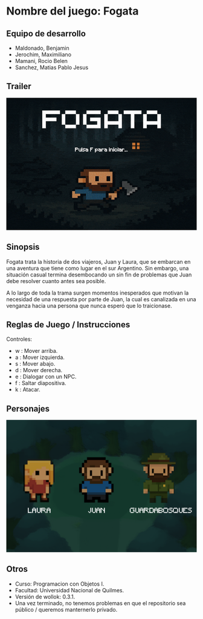 
# Nombre del juego: Fogata

## Equipo de desarrollo

- Maldonado, Benjamin
- Jerochim, Maximiliano
- Mamani, Rocio Belen
- Sanchez, Matias Pablo Jesus

## Trailer

![(agregar)](assets/trailer.gif)

## Sinopsis

Fogata trata la historia de dos viajeros, Juan y Laura, que se embarcan en una aventura que tiene como lugar en el sur Argentino.
Sin embargo, una situación casual termina desembocando un sin fin de problemas que Juan debe resolver cuanto antes sea posible.

A lo largo de toda la trama surgen momentos inesperados que motivan la necesidad de una respuesta por parte de Juan, la cual es canalizada
en una venganza hacia una persona que nunca esperó que lo traicionase. 

## Reglas de Juego / Instrucciones

Controles:

-    w : Mover arriba.
-    a : Mover izquierda.
-    s : Mover abajo.
-    d : Mover derecha.
-    e : Dialogar con un NPC.
-    f : Saltar diapositiva.
-    k : Atacar.

## Personajes

![(agregar)](assets/personajes.png)

## Otros

- Curso: Programacion con Objetos I.
- Facultad: Universidad Nacional de Quilmes.
- Versión de wollok: 0.3.1.
- Una vez terminado, no tenemos problemas en que el repositorio sea público / queremos manternerlo privado.
